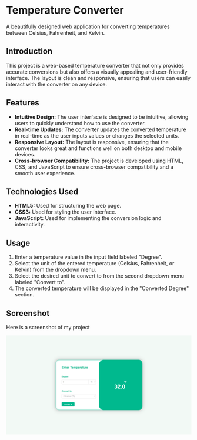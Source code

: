 # Temperature Converter

A beautifully designed web application for converting temperatures between Celsius, Fahrenheit, and Kelvin.

## Introduction

This project is a web-based temperature converter that not only provides accurate conversions but also offers a visually appealing and user-friendly interface. The layout is clean and responsive, ensuring that users can easily interact with the converter on any device.

## Features

- **Intuitive Design:** The user interface is designed to be intuitive, allowing users to quickly understand how to use the converter.
- **Real-time Updates:** The converter updates the converted temperature in real-time as the user inputs values or changes the selected units.
- **Responsive Layout:** The layout is responsive, ensuring that the converter looks great and functions well on both desktop and mobile devices.
- **Cross-browser Compatibility:** The project is developed using HTML, CSS, and JavaScript to ensure cross-browser compatibility and a smooth user experience.

## Technologies Used

- **HTML5:** Used for structuring the web page.
- **CSS3:** Used for styling the user interface.
- **JavaScript:** Used for implementing the conversion logic and interactivity.

## Usage
1. Enter a temperature value in the input field labeled "Degree".
2.  Select the unit of the entered temperature (Celsius, Fahrenheit, or Kelvin) from the dropdown menu.
3. Select the desired unit to convert to from the second dropdown menu labeled "Convert to".
4. The converted temperature will be displayed in the "Converted Degree" section.

## Screenshot
Here is a screenshot of my project

![screenshot](screenshot.png)

